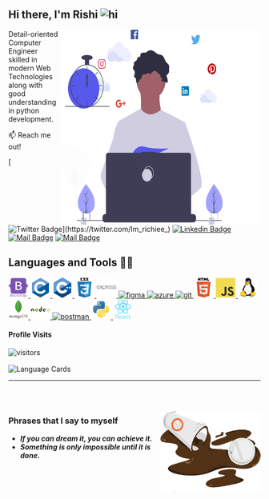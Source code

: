 ## Hi there, I'm Rishi <img src="https://user-images.githubusercontent.com/1303154/88677602-1635ba80-d120-11ea-84d8-d263ba5fc3c0.gif" width="28px" alt="hi">

<img
	src="https://github.com/solrachix/solrachix/blob/master/ativos/dev_productivit.svg?raw=true"
	width="400px"
	height="390px"
	align="right"
/>

Detail-oriented Computer Engineer skilled in modern Web Technologies along with good understanding in python development.

:mailbox: Reach me out!

[![Twitter Badge](https://img.shields.io/badge/-@Im_richiee-1ca0f1?style=flat&labelColor=1ca0f1&logo=twitter&logoColor=white&link=https://twitter.com/Im_richiee_)](https://twitter.com/Im_richiee_)  [![Linkedin Badge](https://img.shields.io/badge/-Rishi_Sutar-0e76a8?style=flat&labelColor=0e76a8&logo=linkedin&logoColor=white)](https://www.linkedin.com/in/rishisutar/) [![Mail Badge](https://img.shields.io/badge/-Rishi%20Sutar-e84393?style=flat&labelColor=e84393&logo=instagram&logoColor=white)](https://www.instagram.com/rishisutar_/) [![Mail Badge](https://img.shields.io/badge/-Rishi%20Sutar-c0392b?style=flat&labelColor=c0392b&logo=gmail&logoColor=white)](mailto:rishisutar183@gmail.com.com)


## Languages and Tools 👩‍💻
<p align="left">  <a href="https://getbootstrap.com" target="_blank"> <img src="https://raw.githubusercontent.com/devicons/devicon/master/icons/bootstrap/bootstrap-plain-wordmark.svg" alt="bootstrap" width="40" height="40"/> </a> <a href="https://www.cprogramming.com/" target="_blank"> <img src="https://raw.githubusercontent.com/devicons/devicon/master/icons/c/c-original.svg" alt="c" width="40" height="40"/> </a> <a href="https://www.w3schools.com/cpp/" target="_blank"> <img src="https://raw.githubusercontent.com/devicons/devicon/master/icons/cplusplus/cplusplus-original.svg" alt="cplusplus" width="40" height="40"/> </a> <a href="https://www.w3schools.com/css/" target="_blank"> <img src="https://raw.githubusercontent.com/devicons/devicon/master/icons/css3/css3-original-wordmark.svg" alt="css3" width="40" height="40"/> </a> <a href="https://expressjs.com" target="_blank"> <img src="https://raw.githubusercontent.com/devicons/devicon/master/icons/express/express-original-wordmark.svg" alt="express" width="40" height="40"/> </a> <a href="https://www.figma.com/" target="_blank"> <img src="https://www.vectorlogo.zone/logos/figma/figma-icon.svg" alt="figma" width="40" height="40"/> </a>  <a href="https://azure.microsoft.com/" target="_blank"> <img src="https://www.vectorlogo.zone/logos/microsoft_azure/microsoft_azure-icon.svg" alt="azure" width="40" height="40"/> </a> <a href="https://git-scm.com/" target="_blank"> <img src="https://www.vectorlogo.zone/logos/git-scm/git-scm-icon.svg" alt="git" width="40" height="40"/> </a> <a href="https://www.w3.org/html/" target="_blank"> <img src="https://raw.githubusercontent.com/devicons/devicon/master/icons/html5/html5-original-wordmark.svg" alt="html5" width="40" height="40"/> </a> <a href="https://developer.mozilla.org/en-US/docs/Web/JavaScript" target="_blank"> <img src="https://raw.githubusercontent.com/devicons/devicon/master/icons/javascript/javascript-original.svg" alt="javascript" width="40" height="40"/> </a> <a href="https://www.linux.org/" target="_blank"> <img src="https://raw.githubusercontent.com/devicons/devicon/master/icons/linux/linux-original.svg" alt="linux" width="40" height="40"/> </a> <a href="https://www.mongodb.com/" target="_blank"> <img src="https://raw.githubusercontent.com/devicons/devicon/master/icons/mongodb/mongodb-original-wordmark.svg" alt="mongodb" width="40" height="40"/> </a> <a href="https://nodejs.org" target="_blank"> <img src="https://raw.githubusercontent.com/devicons/devicon/master/icons/nodejs/nodejs-original-wordmark.svg" alt="nodejs" width="40" height="40"/> </a>  <a href="https://postman.com" target="_blank"> <img src="https://www.vectorlogo.zone/logos/getpostman/getpostman-icon.svg" alt="postman" width="40" height="40"/> </a> <a href="https://www.python.org" target="_blank"> <img src="https://raw.githubusercontent.com/devicons/devicon/master/icons/python/python-original.svg" alt="python" width="40" height="40"/> </a> <a href="https://reactjs.org/" target="_blank"> <img src="https://raw.githubusercontent.com/devicons/devicon/master/icons/react/react-original-wordmark.svg" alt="react" width="40" height="40"/> </a> </p>



<!--
<img
	src="https://github.com/solrachix/solrachix/blob/master/ativos/product_iteration.svg?raw=true"
	width="400px"
	height="390px"
	align="right"
/>

<a href="#">
      <img alt="cplusplus" src="https://img.shields.io/badge/C++-darkblue.svg?style=for-the-badge&logo=cplusplus&logoColor=white" />
</a>
<a href="#">
      <img alt="python" src="https://img.shields.io/badge/Python-0076D0.svg?style=for-the-badge&logo=python&logoColor=white" />
</a>
<a href="#">
      <img alt="javascript" src="https://img.shields.io/badge/JavaScript-F7DF1E.svg?style=for-the-badge&logo=javascript&logoColor=white" />
</a>
<a href="#">
      <img alt="typescript" src="https://img.shields.io/badge/Typescript-3545A7.svg?style=for-the-badge&logo=typescript&logoColor=white" />
</a>


#### :hammer: Frameworks

<a href="#">
      <img alt="Bootstrap" src="https://img.shields.io/badge/bootstrap-542C85.svg?style=for-the-badge&logo=bootstrap&logoColor=white" />
</a>
<a href="#">
      <img alt="Nodejs" src="https://img.shields.io/badge/node-123716.svg?style=for-the-badge&logo=node.js&logoColor=white" />
</a>
<a href="#">
      <img alt="Express" src="https://img.shields.io/badge/express-55A745.svg?style=for-the-badge&logo=express&logoColor=white" />
</a>
<!-- <a href="#">
      <img alt="React" src="https://img.shields.io/badge/react-36B2C8.svg?style=for-the-badge&logo=react&logoColor=white" />
</a> -->



<!-- #### 🎨 ✍🏼 Designing: <br/>

<a href="#">
      <img alt="Photoshop" src="https://img.shields.io/badge/Photoshop-24205E.svg?style=for-the-badge&logo=adobe-photoshop&logoColor=white" />
</a>
<a href="#">
      <img alt="Figma" src="https://img.shields.io/badge/Premiere-blueviolet.svg?style=for-the-badge&logo=adobepremierepro&logoColor=white" />
</a>
<a href="#">
      <img alt="Illustrator" src="https://img.shields.io/badge/Illustrator-FF7D00.svg?style=for-the-badge&logo=adobe-illustrator&logoColor=white" />
</a>



#### :wrench: Tools & Environments

<a href="#">
      <img alt="Git" src="https://img.shields.io/badge/Git-F05032.svg?style=for-the-badge&logo=git&logoColor=white" />
</a>
<a href="#">
      <img alt="MySQL" src="https://img.shields.io/badge/MySQL-4479A1.svg?style=for-the-badge&logo=mysql&logoColor=white" />
</a>
<a href="#">
      <img alt="NPM" src="https://img.shields.io/badge/NPM-CB3837.svg?style=for-the-badge&logo=npm&logoColor=white" />
</a>
<a href="#">
      <img alt="Yarn" src="https://img.shields.io/badge/Yarn-2C8EBB.svg?style=for-the-badge&logo=yarn&logoColor=white" />
</a>



#### Architetures & Others

<p align="left">

<a href="#">
      <img alt="Microservices" src="https://img.shields.io/badge/Microservices-gray.svg?style=for-the-badge" />
</a>
<a href="#">
      <img alt="MVC" src="https://img.shields.io/badge/MVC-gray.svg?style=for-the-badge" />
</a>
<a href="#">
      <img alt="DesignPattern" src="https://img.shields.io/badge/DesignPattern-gray.svg?style=for-the-badge" />
</a>
<a href="#">
      <img alt="CleanCode" src="https://img.shields.io/badge/CleanCode-gray.svg?style=for-the-badge" />
</a>
<a href="#">
      <img alt="APIs Restful" src="https://img.shields.io/badge/APIs%20Restful-gray.svg?style=for-the-badge" />
</a>
</p>
 --> 
 
 
#### Profile Visits 
![visitors](https://visitor-badge.glitch.me/badge?page_id=Rishi-Sutar.Rishi-Sutar)


<img align="center" alt="Language Cards" src="https://github-readme-stats.vercel.app/api/top-langs/?username=Rishi-Sutar&layout=compact&theme=radical" />


<!-- <a href="https://www.linkedin.com/in/rishisutar">
  <img align="center" src="https://github-readme-stats.vercel.app/api?username=Rishi-Sutar&count_private=true&show_icons=true&theme=tokyonight&hide" alt="Rishi's Github Stats" />
</a>
<br>
<br>
<a href="https://www.linkedin.com/in/rishisutar">
  <img align="center" src="https://github-readme-stats.vercel.app/api/top-langs/?username=Rishi-Sutar&layout=compact&theme=tokyonight" />
</a> -->

---
</br>
</br>

<img
	src="https://github.com/solrachix/Proffy/blob/master/.github/adornment-5.png?raw=true"
	width="200px"
	height="160px"
	align="right"
/>

### Phrases that I say to myself

 - ***If you can dream it, you can achieve it.***
 - ***Something is only impossible until it is done.***
